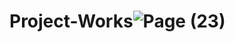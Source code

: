 # Project-Works![Page (23)](https://user-images.githubusercontent.com/54698666/228885464-26c33446-bb1c-4def-b649-270d139ed65c.png)
